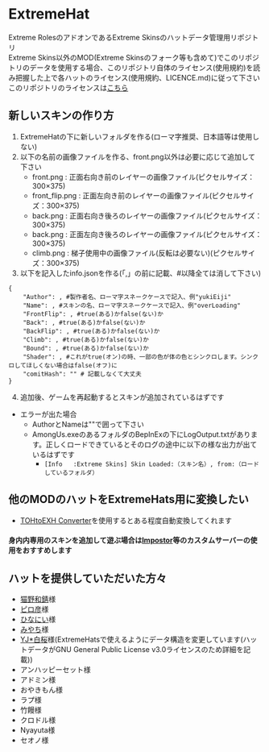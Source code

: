 # ExtremeHat
Extreme RolesのアドオンであるExtreme Skinsのハットデータ管理用リポジトリ<br>
Extreme Skins以外のMOD(Extreme Skinsのフォーク等も含めて)でこのリポジトリのデータを使用する場合、このリポジトリ自体のライセンス(使用規約)を読み把握した上で各ハットのライセンス(使用規約、LICENCE.md)に従って下さい<br>
このリポジトリのライセンスは[こちら](https://github.com/yukieiji/ExtremeHats/blob/main/LICENSE.md)

## 新しいスキンの作り方
1. ExtremeHatの下に新しいフォルダを作る(ローマ字推奨、日本語等は使用しない)
2. 以下の名前の画像ファイルを作る、front.png以外は必要に応じて追加して下さい
   - front.png : 正面右向き前のレイヤーの画像ファイル(ピクセルサイズ：300×375)
   - front_flip.png : 正面左向き前のレイヤーの画像ファイル(ピクセルサイズ：300×375)
   - back.png : 正面右向き後ろのレイヤーの画像ファイル(ピクセルサイズ：300×375)
   - back.png : 正面左向き後ろのレイヤーの画像ファイル(ピクセルサイズ：300×375)
   - climb.png : 梯子使用中の画像ファイル(反転は必要ない)(ピクセルサイズ：300×375)
3. 以下を記入したinfo.jsonを作る(「,」の前に記載、#以降全ては消して下さい)
```
{
    "Author": , #製作者名、ローマ字スネークケースで記入、例"yukiEiji"
    "Name": , #スキンの名、ローマ字スネークケースで記入、例"overLoading"
    "FrontFlip": , #true(ある)かfalse(ない)か
    "Back": , #true(ある)かfalse(ない)か
    "BackFlip": , #true(ある)かfalse(ない)か
    "Climb": , #true(ある)かfalse(ない)か
    "Bound": , #true(ある)かfalse(ない)か
    "Shader": , #これがtrue(オン)の時、一部の色が体の色とシンクロします。シンクロしてほしくない場合はfalse(オフ)に
    "comitHash": "" # 記載しなくて大丈夫
}
```
4. 追加後、ゲームを再起動するとスキンが追加されているはずです
- エラーが出た場合
  - AuthorとNameは""で囲って下さい
  - AmongUs.exeのあるフォルダのBepInExの下にLogOutput.txtがあります。正しくロードできているとそのログの途中に以下の様な出力が出ているはずです
    - ```[Info   :Extreme Skins] Skin Loaded:（スキン名）, from:（ロードしているフォルダ）```

## 他のMODのハットをExtremeHats用に変換したい
- [TOHtoEXH Converter](https://github.com/yukieiji/ExtremeHats/tree/main/converter)を使用するとある程度自動変換してくれます


#### 身内内専用のスキンを追加して遊ぶ場合は[Impostor](https://github.com/Impostor/Impostor)等のカスタムサーバーの使用をおすすめします

## ハットを提供していただいた方々
- [猫野和錆](https://twitter.com/neko_wasa)様
- [ピロ彦](https://twitter.com/pirohiko)様
- [ひなにい](https://twitter.com/__xxhina)様
- [みやち](https://twitter.com/mii_yachi)様
- [YJ\*白桜](https://twitter.com/_Sakura_White_)様(ExtremeHatsで使えるようにデータ構造を変更しています(ハットデータがGNU General Public License v3.0ライセンスのため詳細を記載))
- アンハッピーセット様
- アドミン様
- おやきもん様
- ラプ様
- 竹饅様
- クロドル様
- Nyayuta様
- セオノ様

